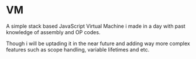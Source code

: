 # VM
A simple stack based JavaScript Virtual Machine i made in a day with past knowledge of assembly and OP codes.

Though i will be uptading it in the near future and adding way more complex features such as scope handling, variable lifetimes and etc.
